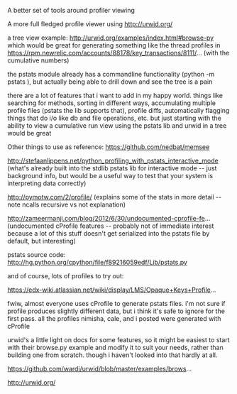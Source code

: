A better set of tools around profiler viewing

A more full fledged profile viewer using http://urwid.org/

a tree view example:
http://urwid.org/examples/index.html#browse-py
which would be great for generating something like the thread profiles in https://rpm.newrelic.com/accounts/88178/key_transactions/8111/...
(with the cumulative numbers)

the pstats module already has a commandline functionality (python -m pstats <profile file>), but actually being able to drill down and see the tree is a pain

there are a lot of features that i want to add in my happy world. things like searching for methods, sorting in different ways, accumulating multiple profile files (pstats the lib supports that), profile diffs, automatically flagging things that do i/o like db and file operations, etc.
but just starting with the ability to view a cumulative run view using the pstats lib and urwid in a tree 
would be great

Other things to use as reference: https://github.com/nedbat/memsee

http://stefaanlippens.net/python_profiling_with_pstats_interactive_mode (what's already built into the stdlib pstats lib for interactive mode -- just background info, but would be a useful way to test that your system is interpreting data correctly)

http://pymotw.com/2/profile/ (explains some of the stats in more detail -- note ncalls recursive vs not explanation)

http://zameermanji.com/blog/2012/6/30/undocumented-cprofile-fe... (undocumented cProfile features -- probably not of immediate interest because a lot of this stuff doesn't get serialized into the pstats file by default, but interesting)

pstats source code: http://hg.python.org/cpython/file/f89216059edf/Lib/pstats.py

and of course, lots of profiles to try out:

https://edx-wiki.atlassian.net/wiki/display/LMS/Opaque+Keys+Profile...

fwiw, almost everyone uses cProfile to generate pstats files. i'm not sure if profile produces slightly different data, but i think it's safe to ignore for the first pass. all the profiles nimisha, cale, and i posted were generated with cProfile

urwid's a little light on docs for some features, so it might be easiest to start with their browse.py example and modify it to suit your needs, rather than building one from scratch. though i haven't looked into that hardly at all.

https://github.com/wardi/urwid/blob/master/examples/brows...

http://urwid.org/